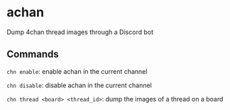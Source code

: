 # achan
Dump 4chan thread images through a Discord bot

## Commands

`chn enable`: enable achan in the current channel

`chn disable`: disable achan in the current channel

`chn thread <board> <thread_id>`: dump the images of a
thread on a board
